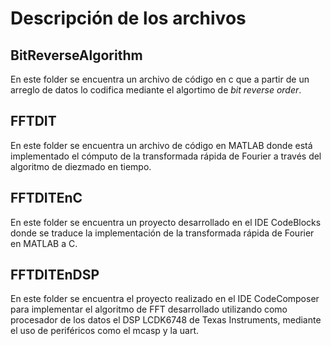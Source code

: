 # Descripción de los archivos
## BitReverseAlgorithm
En este folder se encuentra un archivo de código en c que a partir de un arreglo de datos lo codifica mediante el algortimo de _bit reverse order_.

## FFTDIT
En este folder se encuentra un archivo de código en MATLAB donde está implementado el cómputo de la transformada rápida de Fourier a través del algoritmo de diezmado en tiempo.

## FFTDITEnC
En este folder se encuentra un proyecto desarrollado en el IDE CodeBlocks donde se traduce la implementación de la transformada rápida de Fourier en MATLAB a C.

## FFTDITEnDSP
En este folder se encuentra el proyecto realizado en el IDE CodeComposer para implementar el algoritmo de FFT desarrollado utilizando como procesador de los datos el DSP LCDK6748 de Texas Instruments, mediante el uso de periféricos como el mcasp y la uart.
